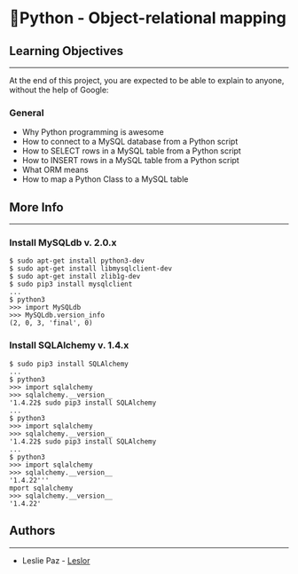 # ​🧑Python - Object-relational mapping
## Learning Objectives
------------
At the end of this project, you are expected to be able to explain to anyone, without the help of Google:

### General
- Why Python programming is awesome
- How to connect to a MySQL database from a Python script
- How to SELECT rows in a MySQL table from a Python script
- How to INSERT rows in a MySQL table from a Python script
- What ORM means
- How to map a Python Class to a MySQL table

## More Info
------------
### Install MySQLdb v. 2.0.x

```
$ sudo apt-get install python3-dev
$ sudo apt-get install libmysqlclient-dev
$ sudo apt-get install zlib1g-dev
$ sudo pip3 install mysqlclient
...
$ python3
>>> import MySQLdb
>>> MySQLdb.version_info 
(2, 0, 3, 'final', 0)
```

### Install SQLAlchemy v. 1.4.x
```
$ sudo pip3 install SQLAlchemy
...
$ python3
>>> import sqlalchemy
>>> sqlalchemy.__version__ 
'1.4.22$ sudo pip3 install SQLAlchemy
...
$ python3
>>> import sqlalchemy
>>> sqlalchemy.__version__ 
'1.4.22$ sudo pip3 install SQLAlchemy
...
$ python3
>>> import sqlalchemy
>>> sqlalchemy.__version__ 
'1.4.22'''
mport sqlalchemy
>>> sqlalchemy.__version__ 
'1.4.22'

```

## Authors
---
- Leslie Paz - [Leslor](https://github.com/Leslor)

